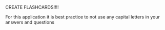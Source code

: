 CREATE FLASHCARDS!!!!


For this application it is best practice to not use any capital letters in your answers and questions